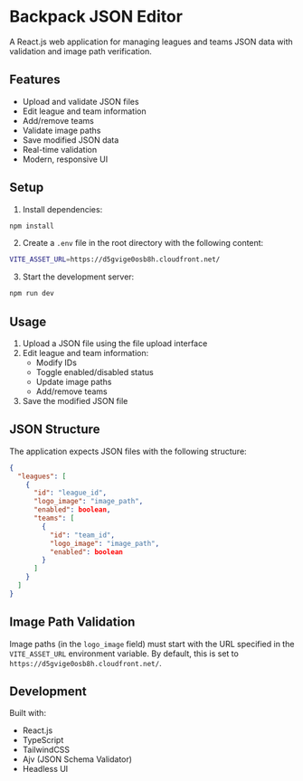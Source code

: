# Backpack JSON Editor

A React.js web application for managing leagues and teams JSON data with validation and image path verification.

## Features

- Upload and validate JSON files
- Edit league and team information
- Add/remove teams
- Validate image paths
- Save modified JSON data
- Real-time validation
- Modern, responsive UI

## Setup

1. Install dependencies:
```bash
npm install
```

2. Create a `.env` file in the root directory with the following content:
```bash
VITE_ASSET_URL=https://d5gvige0osb8h.cloudfront.net/
```

3. Start the development server:
```bash
npm run dev
```

## Usage

1. Upload a JSON file using the file upload interface
2. Edit league and team information:
   - Modify IDs
   - Toggle enabled/disabled status
   - Update image paths
   - Add/remove teams
3. Save the modified JSON file

## JSON Structure

The application expects JSON files with the following structure:

```json
{
  "leagues": [
    {
      "id": "league_id",
      "logo_image": "image_path",
      "enabled": boolean,
      "teams": [
        {
          "id": "team_id",
          "logo_image": "image_path",
          "enabled": boolean
        }
      ]
    }
  ]
}
```

## Image Path Validation

Image paths (in the `logo_image` field) must start with the URL specified in the `VITE_ASSET_URL` environment variable. By default, this is set to `https://d5gvige0osb8h.cloudfront.net/`.

## Development

Built with:
- React.js
- TypeScript
- TailwindCSS
- Ajv (JSON Schema Validator)
- Headless UI
